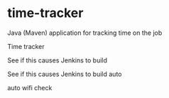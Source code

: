 # time-tracker
Java (Maven) application for tracking time on the job

Time tracker

See if this causes Jenkins to build

See if this causes Jenkins to build auto

auto wifi check
